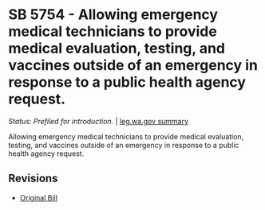 # SB 5754 - Allowing emergency medical technicians to provide medical evaluation, testing, and vaccines outside of an emergency in response to a public health agency request.
*Status: Prefiled for introduction.* | [leg.wa.gov summary](https://app.leg.wa.gov/billsummary?BillNumber=5754&Year=2021)

Allowing emergency medical technicians to provide medical evaluation, testing, and vaccines outside of an emergency in response to a public health agency request.

## Revisions
* [Original Bill](1/)